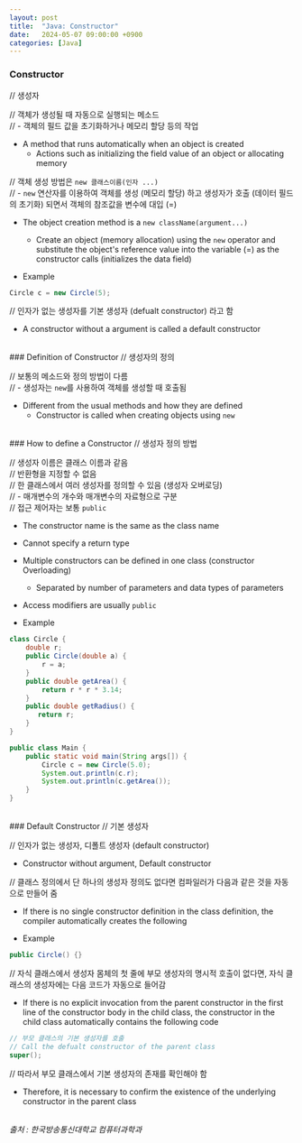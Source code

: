 ```yaml
---
layout: post
title:  "Java: Constructor"
date:   2024-05-07 09:00:00 +0900
categories: [Java]
---
```


### Constructor   
// 생성자   
   
// 객체가 생성될 때 자동으로 실행되는 메소드   
// - 객체의 필드 값을 초기화하거나 메모리 할당 등의 작업   
- A method that runs automatically when an object is created   
  - Actions such as initializing the field value of an object or allocating memory   
   
// 객체 생성 방법은 `new 클래스이름(인자 ...)`   
// - `new` 연산자를 이용하여 객체를 생성 (메모리 할당) 하고 생성자가 호출 (데이터 필드의 초기화) 되면서 객체의 참조값을 변수에 대입 (=)   
- The object creation method is a `new className(argument...)`   
  - Create an object (memory allocation) using the `new` operator and substitute the object's reference value into the variable (=) as the constructor calls (initializes the data field)   
   
- Example   
   
```java
Circle c = new Circle(5);
```
   
// 인자가 없는 생성자를 기본 생성자 (defualt constructor) 라고 함   
- A constructor without a argument is called a default constructor   
   
<br />
### Definition of Constructor   
// 생성자의 정의   
   
// 보통의 메소드와 정의 방법이 다름   
// - 생성자는 `new`를 사용하여 객체를 생성할 때 호출됨   
- Different from the usual methods and how they are defined   
  - Constructor is called when creating objects using `new`   
   
<br />
### How to define a Constructor   
// 생성자 정의 방법   
   
// 생성자 이름은 클래스 이름과 같음   
// 반환형을 지정할 수 없음   
// 한 클래스에서 여러 생성자를 정의할 수 있음 (생성자 오버로딩)   
//  - 매개변수의 개수와 매개변수의 자료형으로 구분   
// 접근 제어자는 보통 `public`   
- The constructor name is the same as the class name   
- Cannot specify a return type   
- Multiple constructors can be defined in one class (constructor Overloading)   
  - Separated by number of parameters and data types of parameters   
- Access modifiers are usually `public`   
   
- Example   
   
```java
class Circle {
    double r;
    public Circle(double a) {
        r = a;
    }
    public double getArea() {
        return r * r * 3.14;
    }
    public double getRadius() {
       return r;
    }
}
```
   
```java
public class Main {
    public static void main(String args[]) {
        Circle c = new Circle(5.0);
        System.out.println(c.r);
        System.out.println(c.getArea());
    }
}
```
   
<br />
### Default Constructor   
// 기본 생성자   
   
// 인자가 없는 생성자, 디폴트 생성자 (default constructor)   
- Constructor without argument, Default constructor   
   
// 클래스 정의에서 단 하나의 생성자 정의도 없다면 컴파일러가 다음과 같은 것을 자동으로 만들어 줌   
- If there is no single constructor definition in the class definition, the compiler automatically creates the following   
   
- Example   
   
```java
public Circle() {}
```
   
// 자식 클래스에서 생성자 몸체의 첫 줄에 부모 생성자의 명시적 호출이 없다면, 자식 클래스의 생성자에는 다음 코드가 자동으로 들어감   
- If there is no explicit invocation from the parent constructor in the first line of the constructor body in the child class, the constructor in the child class automatically contains the following code   
   
```java
// 부모 클래스의 기본 생성자를 호출
// Call the defualt constructor of the parent class
super();
```
   
// 따라서 부모 클래스에서 기본 생성자의 존재를 확인해야 함   
- Therefore, it is necessary to confirm the existence of the underlying constructor in the parent class   
   
<br />
<cite>출처 : 한국방송통신대학교 컴퓨터과학과</cite>
